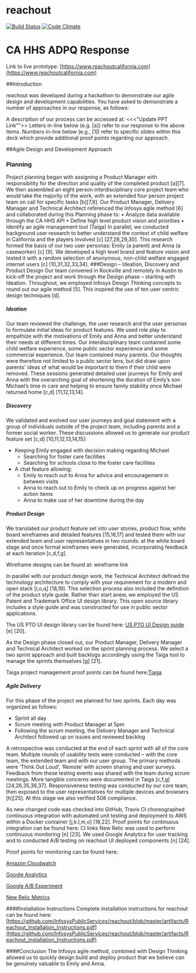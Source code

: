 # reachout

[![Build Status](https://travis-ci.org/InfosysPublicServices/reachout.svg?branch=master)](https://travis-ci.org/InfosysPublicServices/reachout)
[![Code Climate](https://codeclimate.com/github/InfosysPublicServices/reachout/badges/gpa.svg)](https://codeclimate.com/github/InfosysPublicServices/reachout)

# CA HHS ADPQ Response
Link to live prototype: [https://www.reachoutcalifornia.com](https://www.reachoutcalifornia.com)

##Introduction 

reachout was developed during a hackathon to demonstrate our agile design and development capabilities.
You have asked to demonstrate a number of approaches in our response, as follows:


A description of our process can be accessed at: <<<"Update PPT Link"">>
Letters in-line below (e.g. [a]) refer to our response to the above items. Numbers in-line below (e.g., [1]) refer to specific slides within this deck which provide additional proof points regarding our approach.

##Agile Design and Development Approach

### Planning
Project planning began with assigning a Product Manager with responsibility for the direction and quality of the completed product [a][7]. We then assembled an eight person interdisciplinary core project team who would take the majority of the work, with an extended four person project team on call for specific tasks [b][7,8]. Our Product Manager, Delivery Manager and Technical Architect referenced the Infosys agile method [6] and collaborated during this Planning phase to:
•	Analyze data available through the CA HHS API
•	Define high level product vision and priorities
•	Identify an agile management tool (Taiga)
In parallel, we conducted background user research to better understand the context of child welfare in California and the players involved [c] [27,28,29,30]. This research formed the basis of our two user personas: Emily (a parent) and Anna (a caseworker) [c] [9].
We developed a high level brand and feature vision and tested it with a random selection of anonymous, non-child welfare engaged internet users [c] [10,31,32,33,34].
###Design – Ideation, Discovery and Product Design
Our team convened in Rockville and remotely in Austin to kick-off the project and work through the Design phase – starting with Ideation.
Throughout, we employed Infosys Design Thinking concepts to round out our agile method [5]. This inspired the use of ten user centric design techniques [d].
##### Ideation
Our team reviewed the challenge, the user research and the user personas to formulate initial ideas for product features. We used role play to empathize with the motivations of Emily and Anna and better understand their needs at different times.
Our interdisciplinary team contained some child welfare experience, some public sector experience and some commercial experience. Our team contained many parents. Our thoughts were therefore not limited to a public sector lens; but did draw upon parents’ ideas of what would be important to them if their child were removed.
These sessions generated detailed user journeys for Emily and Anna with the overarching goal of shortening the duration of Emily’s son Michael’s time in care and helping to ensure family stability once Michael returned home [c,d] [11,12,13,14].
##### Discovery
We validated and evolved our user journeys and goal statement with a group of individuals outside of the project team, including parents and a former social worker. These discussions allowed us to generate our product feature set [c,d] [10,11,12,13,14,15]:

* Keeping Emily engaged with decision making regarding Michael
	* 	Searching for foster care facilities
	* 	Searching for schools close to the foster care facilities
* A chat feature allowing:
	* 	Emily to reach out to Anna for advice and encouragement in between visits
	* 	Anna to reach out to Emily to check up on progress against her action items
	* 	Anna to make use of her downtime during the day

##### Product Design
We translated our product feature set into user stories, product flow, white board wireframes and detailed features [15,16,17] and tested them with our extended team and user representatives in two rounds: at the white board stage and once formal wireframes were generated, incorporating feedback at each iteration [c,d,f,g].

Wireframe designs can be found at: wireframe link


In parallel with our product design work, the Technical Architect defined the technology architecture to comply with your requirement for a modern and open stack [i,o,q] [18,19].
This selection process also included the definition of the product style guide. Rather than start anew, we employed the US Patent and Trademark Office UI design library. This open source library includes a style guide and was constructed for use in public sector applications.

The US PTO UI design library can be found here: [US PTO UI Design guide](https://uspto.github.io/designpatterns/index.html) [e] [20].

As the Design phase closed out, our Product Manager, Delivery Manager and Technical Architect worked on the sprint planning process. We select a two sprint approach and built backlogs accordingly using the Taiga tool to manage the sprints themselves [g] [21].


Taiga project management proof points can be found here:[Tiaga](https://tree.taiga.io/project/smutalik-cmas/)

##### Agile Delivery
For this phase of the project we planned for two sprints. Each day was organized as follows:


* Sprint all day
* Scrum meeting with Product Manager at 5pm
* Following the scrum meeting, the Delivery Manager and Technical Architect followed up on issues and reviewed backlog


A retrospective was conducted at the end of each sprint with all of the core team.
Multiple rounds of usability tests were conducted – with the core team, the extended team and with our user group. The primary methods were ‘Think Out Loud’, ‘Remote’ with screen sharing and user surveys. Feedback from these testing events was shared with the team during scrum meetings. More tangible concerns were documented in Taiga [c,f,g] [24,26,35,36,37].
Responsiveness testing was conducted by our core team, then exposed to the user representatives for multiple devices and browsers [h][25]. At this stage we also verified 508 compliance.

As new changed code was checked into GitHub, Travis CI choreographed continuous integration with automated unit testing and deployment to AWS within a Docker container [j,k.l,m,o] [18,22].
Proof points for continuous integration can be found here: CI links
New Relic was used to perform continuous monitoring [n] [23]. We used Google Analytics for user tracking and to conducted A/B testing on reachout UI deployed components [n] [24].

Proof points for monitoring can be found here: 

[Amazon Cloudwatch](https://github.com/InfosysPublicServices/reachout/blob/master/artifacts/AWS-CloudWatch_Metrics.pdf)

[Google Analytics](https://github.com/InfosysPublicServices/reachout/blob/master/artifacts/googleAnalytics_WebAnalytics.pdf)

[Google A/B Experiment](https://github.com/InfosysPublicServices/reachout/blob/master/artifacts/Google%20Analytics%20A-B%20Testing.pdf)

[New Relic Metrics](https://github.com/InfosysPublicServices/reachout/blob/master/artifacts/newRelic_Metrics.pdf)

####Installation Instructions
Complete installation instructions for reachout can be found here: [https://github.com/InfosysPublicServices/reachout/blob/master/artifacts/Reachout_Installation_Instructions.pdf](https://github.com/InfosysPublicServices/reachout/blob/master/artifacts/Reachout_Installation_Instructions.pdf)

####Conclusion
The Infosys agile method, combined with Design Thinking allowed us to quickly design build and deploy product that we believe can be genuinely valuable to Emily and Anna. 


